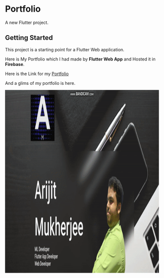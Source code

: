 # Portfolio

A new Flutter project.

## Getting Started

This project is a starting point for a Flutter Web application.


Here is My Portfolio which I had made by **Flutter Web App** and Hosted it in **Firebase**.

Here is the Link for my <a href="https://arijit-mukherjee.web.app/#/">Portfolio</a>

And a glims of my portfolio is here.

<a href="https://github.com/Arijit123Muk/Portfolio/tree/master/Screenshots">
         <img alt="Qries" src="https://github.com/Arijit123Muk/Portfolio/blob/master/Screenshots/portfolio.gif"
         width=1000" height="600">
